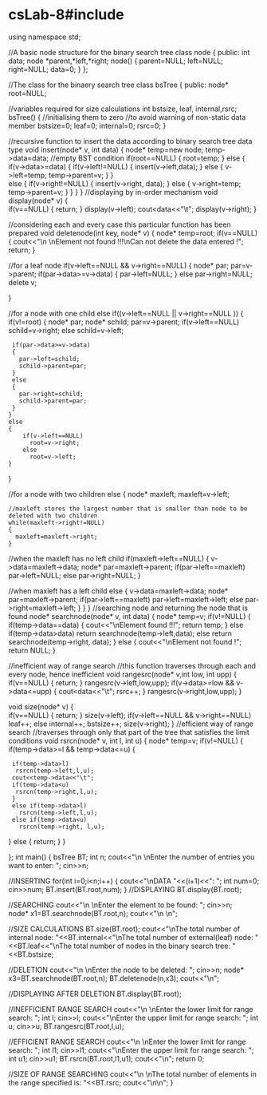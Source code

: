 # csLab-8#include<iostream>
using namespace std;

//A basic node structure for the binary search tree
class node
{
   public:
   int data;
   node *parent,*left,*right;
   node()
   {
      parent=NULL;
      left=NULL;
      right=NULL;
      data=0;
   }
};


//The class for the binaery search tree
class bsTree
{
   public:
   node* root=NULL;
   
   //variables required for size calculations
   int bstsize, leaf, internal,rsrc;
   bsTree()
   {
     //initialising them to zero
     //to avoid warning of non-static data member
     bstsize=0;
     leaf=0;
     internal=0;
     rsrc=0;
   }
   
   
//recursive function to insert the data according to binary search tree data type
void insert(node* v, int data)
{ 
   node* temp=new node;
   temp->data=data;
   //empty BST condition
   if(root==NULL)
   {
     root=temp;
   }
   else
   {
   if(v->data>=data)
   {
     if(v->left!=NULL)
     {
       insert(v->left,data);
     }
     else
     {
        v->left=temp;
        temp->parent=v;
     }
   }  
   else
   {
     if(v->right!=NULL)
     { 
       insert(v->right, data);
     }
     else
     {
       v->right=temp;
       temp->parent=v;
     } 
   }
 }
}
//displaying by in-order mechanism
void display(node* v)
  {  
   if(v==NULL)
   {
     return;
   }
   display(v->left);
   cout<<v->data<<"\t";
   display(v->right);
 }

//considering each and every case this particular function has been prepared
void deletenode(int key, node* v)
{
  node* temp=root;
  if(v==NULL)
  {
    cout<<"\n \nElement not found !!!\nCan not delete the data entered !";
    return;
  }
  
  //for a leaf node
  if(v->left==NULL && v->right==NULL)
  {
    node* par;
    par=v->parent;
    if(par->data>=v->data)
    {
      par->left=NULL;
    }
    else
      par->right=NULL;
    delete v;
    
  }
   
  //for a node with one child
  else if((v->left==NULL || v->right==NULL ))
   {   
    if(v!=root)
    {
     node* par;
     node* schild;
     par=v->parent; 
     if(v->left==NULL)
      schild=v->right;
     else
      schild=v->left;

     if(par->data>=v->data)
     {
       par->left=schild;
       schild->parent=par;
     }
     else
     {
       par->right=schild;
       schild->parent=par;
     }
    }
    else
    {
        if(v->left==NULL)
          root=v->right;
        else
          root=v->left;
    }
   }
   
  //for a node with two children
  else
  {
    node* maxleft;
    maxleft=v->left;
     
    //maxleft stores the largest number that is smaller than node to be deleted with two children 
    while(maxleft->right!=NULL)
    {
      maxleft=maxleft->right;
    }
    
   //when the maxleft has no left child
   if(maxleft->left==NULL)
   {
     v->data=maxleft->data;
     node* par=maxleft->parent;
     if(par->left==maxleft)
        par->left=NULL;
     else
        par->right=NULL;
   }
     
   //when maxleft has a left child
   else
   {
     v->data=maxleft->data;
     node* par=maxleft->parent;
     if(par->left==maxleft)
        par->left=maxleft->left;
     else
        par->right=maxleft->left;
   }
  }
}
//searching node and returning the node that is found
node* searchnode(node* v, int data)
{
   node* temp=v;
if(v!=NULL)
{
   if(temp->data==data)
   {
     cout<<"\nElement found !!!";
     return temp;
   }
   else if(temp->data>data)
     return searchnode(temp->left,data);
   else
     return searchnode(temp->right, data);
}
else
{ 
  cout<<"\nElement not found !";
  return NULL;
}

   
//inefficient way of range search
//this function traverses through each and every node, hence inefficient
void rangesrc(node* v,int low, int upp)
{  
   if(v==NULL)
   {
     return;
   }
   rangesrc(v->left,low,upp);
   if(v->data>=low && v->data<=upp)
    {
      cout<<v->data<<"\t";
      rsrc++;
    }
   rangesrc(v->right,low,upp);
 }


void size(node* v)
{  
   if(v==NULL)
   {
     return;
   }
   size(v->left);
   if(v->left==NULL && v->right==NULL) 
     leaf++;
   else
     internal++;
   bstsize++;
   size(v->right);
}
//efficient way of range search
//traverses through only that part of the tree that satisfies the limit conditions
void rsrcn(node* v, int l, int u)
{
   node* temp=v;
   if(v!=NULL)
   {
     if(temp->data>=l && temp->data<=u)
     {
     
     if(temp->data>l)
      rsrcn(temp->left,l,u);
     cout<<temp->data<<"\t";
     if(temp->data<u)
      rsrcn(temp->right,l,u);
     }
     else if(temp->data>l)
       rsrcn(temp->left,l,u);
     else if(temp->data<u)
       rsrcn(temp->right, l,u);
   }
   else
   {
     return;
   }
}


};
int main()
{
   bsTree BT;
   int n;
   cout<<"\n \nEnter the number of entries you want to enter: ";
   cin>>n;
   
   //INSERTING
   for(int i=0;i<n;i++)
   { cout<<"\nDATA "<<(i+1)<<": ";
     int num=0;
     cin>>num;
     BT.insert(BT.root,num);
   }
   //DISPLAYING
   BT.display(BT.root);
   
   //SEARCHING
   cout<<"\n \nEnter the element to be found: ";
   cin>>n;   
   node* x1=BT.searchnode(BT.root,n);
   cout<<"\n \n";


   //SIZE CALCULATIONS
   BT.size(BT.root);
   cout<<"\nThe total number of internal node: "<<BT.internal<<"\nThe total number of external(leaf) node: "<<BT.leaf<<"\nThe total number of nodes in the binary search tree: "<<BT.bstsize;

   //DELETION
   cout<<"\n \nEnter the node to be deleted: ";
   cin>>n;
   node* x3=BT.searchnode(BT.root,n);
   BT.deletenode(n,x3);
   cout<<"\n";

   //DISPLAYING AFTER DELETION
   BT.display(BT.root);

   //INEFFICIENT RANGE SEARCH
   cout<<"\n \nEnter the lower limit for range search: ";
   int l;
   cin>>l;
   cout<<"\nEnter the upper limit for range search: ";
   int u;
   cin>>u;
   BT.rangesrc(BT.root,l,u);


   //EFFICIENT RANGE SEARCH
   cout<<"\n \nEnter the lower limit for range search: ";
   int l1;
   cin>>l1;
   cout<<"\nEnter the upper limit for range search: ";
   int u1;
   cin>>u1;
   BT.rsrcn(BT.root,l1,u1);
   cout<<"\n";
   return 0;
   
   //SIZE OF RANGE SEARCHING
   cout<<"\n \nThe total number of elements in the range specified is: "<<BT.rsrc;
   cout<<"\n\n";
}
